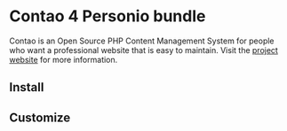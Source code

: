 # Contao 4 Personio bundle

Contao is an Open Source PHP Content Management System for people who want a
professional website that is easy to maintain. Visit the [project website][1]
for more information.

## Install


## Customize


[1]: https://contao.org
[2]: https://docs.contao.org/dev/framework/manager-plugin/#the-bundleplugininterface
